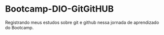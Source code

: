 # Bootcamp-DIO-GitGitHUB
Registrando meus estudos sobre git e github nessa  jornada de aprendizado do Bootcamp.
